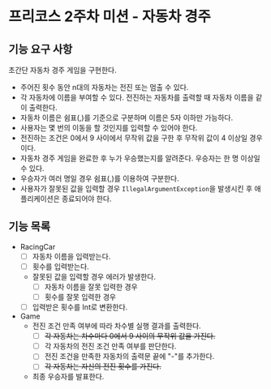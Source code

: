 # 프리코스 2주차 미션 - 자동차 경주

## 기능 요구 사항

초간단 자동차 경주 게임을 구현한다.

- 주어진 횟수 동안 n대의 자동차는 전진 또는 멈출 수 있다.
- 각 자동차에 이름을 부여할 수 있다. 전진하는 자동차를 출력할 때 자동차 이름을 같이 출력한다.
- 자동차 이름은 쉼표(,)를 기준으로 구분하며 이름은 5자 이하만 가능하다.
- 사용자는 몇 번의 이동을 할 것인지를 입력할 수 있어야 한다.
- 전진하는 조건은 0에서 9 사이에서 무작위 값을 구한 후 무작위 값이 4 이상일 경우이다.
- 자동차 경주 게임을 완료한 후 누가 우승했는지를 알려준다. 우승자는 한 명 이상일 수 있다.
- 우승자가 여러 명일 경우 쉼표(,)를 이용하여 구분한다.
- 사용자가 잘못된 값을 입력할 경우 `IllegalArgumentException`을 발생시킨 후 애플리케이션은 종료되어야 한다.

## 기능 목록

- RacingCar
    - [ ] 자동차 이름을 입력받는다.
    - [ ] 횟수를 입력받는다.
    - 잘못된 값을 입력할 경우 에러가 발생한다.
        - [ ] 자동차 이름을 잘못 입력한 경우
        - [ ] 횟수를 잘못 입력한 경우
    - [ ] 입력받은 횟수를 Int로 변환한다.
- Game
    - 전진 조건 만족 여부에 따라 차수별 실행 결과를 출력한다.
        - [ ] ~~각 자동차는 차수마다 0에서 9 사이의 무작위 값을 가진다.~~
        - [ ] 각 자동차의 전진 조건 만족 여부를 판단한다.
        - [ ] 전진 조건을 만족한 자동차의 출력문 끝에 "-"를 추가한다.
        - [ ] ~~각 자동차는 자신의 전진 횟수를 가진다.~~
    - 최종 우승자를 발표한다.
